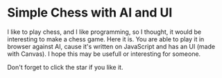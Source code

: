 # Simple Chess with AI and UI

I like to play chess, and I like programming, so I thought, it would be interesting to make a chess game. Here it is.
You are able to play it in browser against AI, cause it's written on JavaScript and has an UI (made with Canvas).
I hope this may be usefull or interesting for someone.

Don't forget to click the star if you like it.
